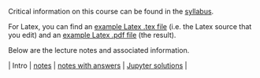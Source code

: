 Critical information on this course can be found in the
[syllabus](pdf/syllabus.pdf). 

For Latex, you can find an [example Latex .tex file](example.tex)
(i.e. the Latex source that you edit) and an
[example Latex .pdf file](pdf/example.pdf) (the result).

Below are the lecture notes and associated information.

| Intro | [notes](pdf/intro.pdf) | [notes with answers](pdf/intro-answers.pdf) | [Jupyter solutions](https://nbviewer.jupyter.org/github/blanton144/exex/blob/master/docs/notebooks/intro.ipynb) | 
